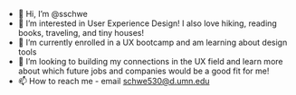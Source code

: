 - 👋 Hi, I’m @sschwe
- 👀 I’m interested in User Experience Design! I also love hiking, reading books, traveling, and tiny houses!
- 🌱 I’m currently enrolled in a UX bootcamp and am learning about design tools
- 💞️ I’m looking to building my connections in the UX field and learn more about which future jobs and companies would be a good fit for me! 
- 📫 How to reach me - email schwe530@d.umn.edu

<!---
sschwe/sschwe is a ✨ special ✨ repository because its `README.md` (this file) appears on your GitHub profile.
You can click the Preview link to take a look at your changes.
--->
